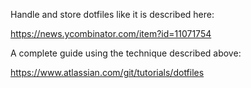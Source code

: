 Handle and store dotfiles like it is described here:

https://news.ycombinator.com/item?id=11071754

A complete guide using the technique described above:

https://www.atlassian.com/git/tutorials/dotfiles
